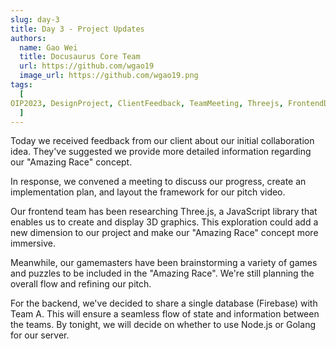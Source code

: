 ```yaml
---
slug: day-3
title: Day 3 - Project Updates
authors:
  name: Gao Wei
  title: Docusaurus Core Team
  url: https://github.com/wgao19
  image_url: https://github.com/wgao19.png
tags:
  [
OIP2023, DesignProject, ClientFeedback, TeamMeeting, Threejs, FrontendDevelopment, GameDesign, BackendDevelopment, Firebase, Nodejs, Golang
  ]
---
```


Today we received feedback from our client about our initial collaboration idea. They've suggested we provide more detailed information regarding our "Amazing Race" concept.

In response, we convened a meeting to discuss our progress, create an implementation plan, and layout the framework for our pitch video.

Our frontend team has been researching Three.js, a JavaScript library that enables us to create and display 3D graphics. This exploration could add a new dimension to our project and make our "Amazing Race" concept more immersive.

Meanwhile, our gamemasters have been brainstorming a variety of games and puzzles to be included in the "Amazing Race". We're still planning the overall flow and refining our pitch.

For the backend, we've decided to share a single database (Firebase) with Team A. This will ensure a seamless flow of state and information between the teams. By tonight, we will decide on whether to use Node.js or Golang for our server.

